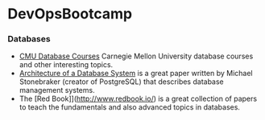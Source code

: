 # DevOpsBootcamp

### Databases
- [CMU Database Courses](https://www.youtube.com/channel/UCHnBsf2rH-K7pn09rb3qvkA) Carnegie Mellon University database courses and other interesting topics.
- [Architecture of a Database System](http://db.cs.berkeley.edu/papers/fntdb07-architecture.pdf) is a great paper written by Michael Stonebraker (creator of PostgreSQL) that describes database management systems. 
- The [Red Book]](http://www.redbook.io/) is a great collection of papers to teach the fundamentals and also advanced topics in databases.
